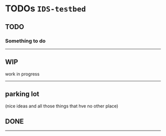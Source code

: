 # TODOs `IDS-testbed`

## TODO

### Somethíng to do

---

## WIP

work in progress

---

## parking lot

(nice ideas and all those things that hve no other place)

## DONE

---

